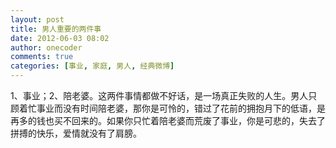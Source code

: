 ```yaml
---
layout: post
title: 男人重要的两件事
date: 2012-06-03 08:02
author: onecoder
comments: true
categories: [事业, 家庭, 男人, 经典微博]
---
```

1、事业；2、陪老婆。这两件事情都做不好话，是一场真正失败的人生。男人只顾着忙事业而没有时间陪老婆，那你是可怜的，错过了花前的拥抱月下的低语，是再多的钱也买不回来的。如果你只忙着陪老婆而荒废了事业，你是可悲的，失去了拼搏的快乐，爱情就没有了肩膀。
